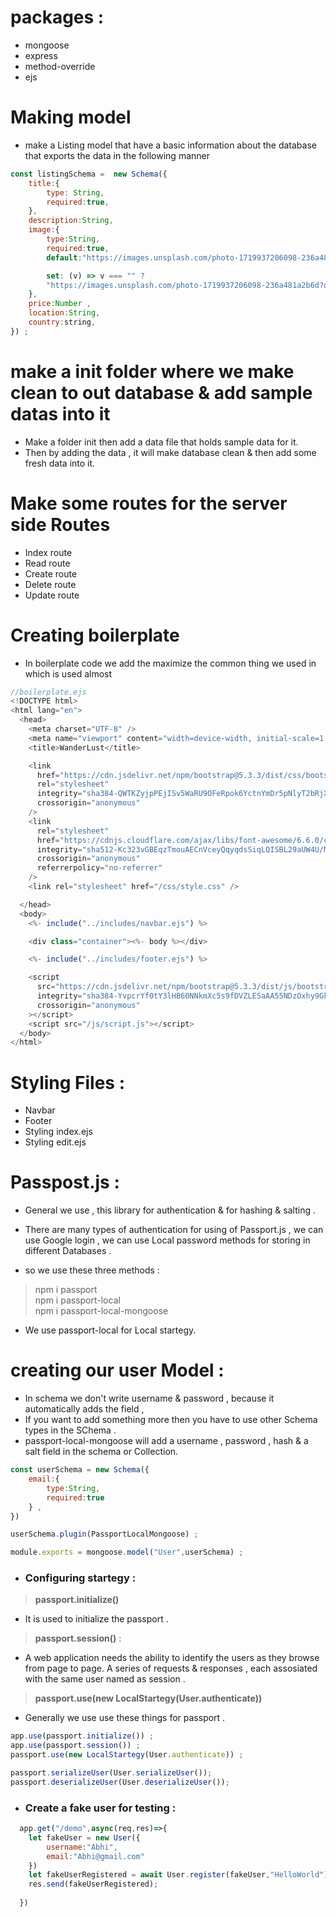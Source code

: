 # packages :
- mongoose
- express
- method-override
- ejs

# Making model
- make a Listing model  that have a basic information about the database that exports the data in the following manner 
```js
const listingSchema =  new Schema({
    title:{
        type: String,
        required:true,
    },
    description:String,
    image:{
        type:String,
        required:true,
        default:"https://images.unsplash.com/photo-1719937206098-236a481a2b6d?q=80&w=1770&auto=format&fit=crop&ixlib=rb-4.0.3&ixid=M3wxMjA3fDF8MHxwaG90by1wYWdlfHx8fGVufDB8fHx8fA%3D%3D",

        set: (v) => v === "" ?  
        "https://images.unsplash.com/photo-1719937206098-236a481a2b6d?q=80&w=1770&auto=format&fit=crop&ixlib=rb-4.0.3&ixid=M3wxMjA3fDF8MHxwaG90by1wYWdlfHx8fGVufDB8fHx8fA%3D%3D":v,
    },
    price:Number ,
    location:String,
    country:string,
}) ;

```

# make a init folder where we make clean to  out database & add sample datas into it
- Make a folder init then add a data file that holds sample data for it.
- Then by adding the data , it will make database clean & then add some fresh data into it.

# Make some routes for the server side Routes 
- Index route
- Read route 
- Create route 
- Delete route
- Update route


# Creating boilerplate
- In boilerplate code we add the maximize  the common thing we used in which is used almost
```js
//boilerplate.ejs
<!DOCTYPE html>
<html lang="en">
  <head>
    <meta charset="UTF-8" />
    <meta name="viewport" content="width=device-width, initial-scale=1.0" />
    <title>WanderLust</title>

    <link
      href="https://cdn.jsdelivr.net/npm/bootstrap@5.3.3/dist/css/bootstrap.min.css"
      rel="stylesheet"
      integrity="sha384-QWTKZyjpPEjISv5WaRU9OFeRpok6YctnYmDr5pNlyT2bRjXh0JMhjY6hW+ALEwIH"
      crossorigin="anonymous"
    />
    <link
      rel="stylesheet"
      href="https://cdnjs.cloudflare.com/ajax/libs/font-awesome/6.6.0/css/all.min.css"
      integrity="sha512-Kc323vGBEqzTmouAECnVceyQqyqdsSiqLQISBL29aUW4U/M7pSPA/gEUZQqv1cwx4OnYxTxve5UMg5GT6L4JJg=="
      crossorigin="anonymous"
      referrerpolicy="no-referrer"
    />
    <link rel="stylesheet" href="/css/style.css" />

  </head>
  <body>
    <%- include("../includes/navbar.ejs") %>

    <div class="container"><%- body %></div>

    <%- include("../includes/footer.ejs") %>

    <script
      src="https://cdn.jsdelivr.net/npm/bootstrap@5.3.3/dist/js/bootstrap.bundle.min.js"
      integrity="sha384-YvpcrYf0tY3lHB60NNkmXc5s9fDVZLESaAA55NDzOxhy9GkcIdslK1eN7N6jIeHz"
      crossorigin="anonymous"
    ></script>
    <script src="/js/script.js"></script>
  </body>
</html>

```


# Styling Files  :
- Navbar
- Footer 
- Styling index.ejs
- Styling edit.ejs


# Passpost.js :
- General we use , this library for authentication & for hashing & salting .

- There are many types of authentication for using of Passport.js , we can use Google login , we can use Local password methods for storing in different Databases .
- so we use these three methods :
>npm i passport<br>
>npm i passport-local<br>
>npm i passport-local-mongoose

- We use passport-local for Local startegy.

# creating our **user** Model :
- In schema we don't write username & password , because it automatically adds the field ,
- If you want to add something more then you have to use other Schema types in the  SChema .
- passport-local-mongoose will add  a username , password , hash & a salt field in the schema or Collection. 
```js
const userSchema = new Schema({
    email:{
        type:String,
        required:true
    } ,
})

userSchema.plugin(PassportLocalMongoose) ;

module.exports = mongoose.model("User",userSchema) ;    
```

- ### Configuring startegy :
> **passport.initialize()**
  - It is used to initialize the passport .
> **passport.session()** :
  - A web application needs  the ability to identify the users as they browse from page to page. A series of requests & responses , each assosiated with the same user named as session .
> **passport.use(new LocalStartegy(User.authenticate))** 

- Generally we use use these things for passport .
```js
app.use(passport.initialize()) ;
app.use(passport.session()) ;
passport.use(new LocalStartegy(User.authenticate)) ;

passport.serializeUser(User.serializeUser());
passport.deserializeUser(User.deserializeUser());
```
  - ### Create a fake user for testing :
  ```js
    app.get("/demo",async(req,res)=>{
      let fakeUser = new User({
          username:"Abhi",
          email:"Abhi@gmail.com"
      })
      let fakeUserRegistered = await User.register(fakeUser,"HelloWorld") ;
      res.send(fakeUserRegistered);
      
    })
  ```
  